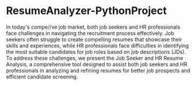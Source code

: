 # ResumeAnalyzer-PythonProject
In today's compe//ve job market, both job seekers and HR professionals face challenges in navigating the recruitment process effectively. Job seekers often struggle to create compelling resumes that showcase their skills and experiences, while HR professionals face difficulties in identifying the most suitable candidates for job roles based on job descriptions (JDs). To address these challenges, we present the Job Seeker and HR Resume Analysis, a comprehensive tool designed to assist both job seekers and HR professionals in analyzing and refining resumes for better job prospects and efficient candidate screening.
